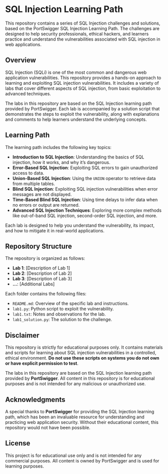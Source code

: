 # SQL Injection Learning Path

This repository contains a series of SQL Injection challenges and solutions, based on the PortSwigger SQL Injection Learning Path. The challenges are designed to help security professionals, ethical hackers, and learners practice and understand the vulnerabilities associated with SQL injection in web applications.

## Overview

SQL Injection (SQLi) is one of the most common and dangerous web application vulnerabilities. This repository provides a hands-on approach to learning and exploiting SQL injection vulnerabilities. It includes a variety of labs that cover different aspects of SQL injection, from basic exploitation to advanced techniques.

The labs in this repository are based on the SQL Injection learning path provided by PortSwigger. Each lab is accompanied by a solution script that demonstrates the steps to exploit the vulnerability, along with explanations and comments to help learners understand the underlying concepts.

## Learning Path

The learning path includes the following key topics:

- **Introduction to SQL Injection**: Understanding the basics of SQL injection, how it works, and why it’s dangerous.
- **Error-Based SQL Injection**: Exploiting SQL errors to gain unauthorized access to data.
- **Union-Based SQL Injection**: Using the `UNION` operator to retrieve data from multiple tables.
- **Blind SQL Injection**: Exploiting SQL injection vulnerabilities when error messages are not displayed.
- **Time-Based Blind SQL Injection**: Using time delays to infer data when no errors or output are returned.
- **Advanced SQL Injection Techniques**: Exploring more complex methods like out-of-band SQL injection, second-order SQL injection, and more.

Each lab is designed to help you understand the vulnerability, its impact, and how to mitigate it in real-world applications.

## Repository Structure

The repository is organized as follows:

- **Lab 1**: [Description of Lab 1]
- **Lab 2**: [Description of Lab 2]
- **Lab 3**: [Description of Lab 3]
- **...**: [Additional Labs]

Each folder contains the following files:
- `README.md`: Overview of the specific lab and instructions.
- `lab1.py`: Python script to exploit the vulnerability.
- `lab1.txt`: Notes and observations for the lab.
- `lab1_solution.py`: The solution to the challenge.

## Disclaimer

This repository is strictly for educational purposes only. It contains materials and scripts for learning about SQL injection vulnerabilities in a controlled, ethical environment. **Do not use these scripts on systems you do not own or have explicit permission to test**.

The labs in this repository are based on the SQL Injection learning path provided by **PortSwigger**. All content in this repository is for educational purposes and is not intended for any malicious or unauthorized use.

## Acknowledgments

A special thanks to **PortSwigger** for providing the SQL Injection learning path, which has been an invaluable resource for understanding and practicing web application security. Without their educational content, this repository would not have been possible.

## License

This project is for educational use only and is not intended for any commercial purposes. All content is owned by PortSwigger and is used for learning purposes.
